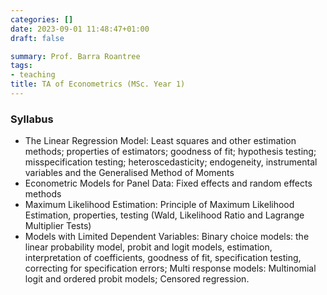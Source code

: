 ```yaml
---
categories: []
date: 2023-09-01 11:48:47+01:00
draft: false

summary: Prof. Barra Roantree
tags:
- teaching
title: TA of Econometrics (MSc. Year 1)
---
```



### Syllabus 
- The Linear Regression Model: Least squares and other estimation methods; properties of estimators; goodness of fit; hypothesis testing; misspecification testing; heteroscedasticity; endogeneity, instrumental variables and the Generalised Method of Moments
- Econometric Models for Panel Data: Fixed effects and random effects methods
- Maximum Likelihood Estimation: Principle of Maximum Likelihood Estimation, properties, testing (Wald, Likelihood Ratio and Lagrange Multiplier Tests)
- Models with Limited Dependent Variables: Binary choice models: the linear probability model, probit and logit models, estimation, interpretation of coefficients, goodness of fit, specification testing, correcting for specification errors; Multi response models: Multinomial logit and ordered probit models; Censored regression.

